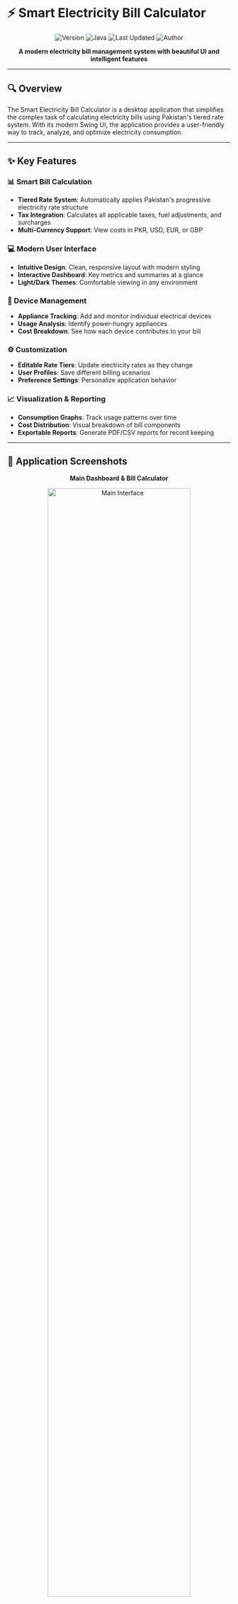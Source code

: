 # ⚡ Smart Electricity Bill Calculator

<div align="center">

![Version](https://img.shields.io/badge/Version-2.0-brightgreen)
![Java](https://img.shields.io/badge/Java-17+-orange)
![Last Updated](https://img.shields.io/badge/Updated-2025--04--03-blue)
![Author](https://img.shields.io/badge/Author-Wasif--Sohail5-lightgrey)

</div>

<p align="center">
  <b>A modern electricity bill management system with beautiful UI and intelligent features</b>
</p>

---

## 🔍 Overview

The Smart Electricity Bill Calculator is a desktop application that simplifies the complex task of calculating electricity bills using Pakistan's tiered rate system. With its modern Swing UI, the application provides a user-friendly way to track, analyze, and optimize electricity consumption.

---

## ✨ Key Features

### 📊 Smart Bill Calculation
- **Tiered Rate System**: Automatically applies Pakistan's progressive electricity rate structure
- **Tax Integration**: Calculates all applicable taxes, fuel adjustments, and surcharges
- **Multi-Currency Support**: View costs in PKR, USD, EUR, or GBP

### 💻 Modern User Interface
- **Intuitive Design**: Clean, responsive layout with modern styling
- **Interactive Dashboard**: Key metrics and summaries at a glance
- **Light/Dark Themes**: Comfortable viewing in any environment

### 🔌 Device Management
- **Appliance Tracking**: Add and monitor individual electrical devices
- **Usage Analysis**: Identify power-hungry appliances
- **Cost Breakdown**: See how each device contributes to your bill

### ⚙️ Customization
- **Editable Rate Tiers**: Update electricity rates as they change
- **User Profiles**: Save different billing scenarios
- **Preference Settings**: Personalize application behavior

### 📈 Visualization & Reporting
- **Consumption Graphs**: Track usage patterns over time
- **Cost Distribution**: Visual breakdown of bill components
- **Exportable Reports**: Generate PDF/CSV reports for record keeping

---

## 📱 Application Screenshots

<div align="center">
  <p><b>Main Dashboard & Bill Calculator</b></p>
  <img src="screenshots/main-interface.png" alt="Main Interface" width="80%"/>
</div>

<div align="center">
  <table width="100%">
    <tr>
      <td width="50%" align="center">
        <p><b>Device Management</b></p>
        <img src="screenshots/device-manager.png" alt="Device Manager" width="100%"/>
      </td>
      <td width="50%" align="center">
        <p><b>Usage Analytics</b></p>
        <img src="screenshots/usage-analytics.png" alt="Usage Analytics" width="100%"/>
      </td>
    </tr>
  </table>
</div>

---

## 🛠️ Technical Highlights

- **Clean Architecture**: MVC pattern for separation of concerns
- **Custom UI Components**: Extended Swing components with modern appearance
- **Data Persistence**: Local storage of user settings and history
- **Optimized Performance**: Efficient calculations and rendering
- **Error Handling**: Comprehensive validation and error recovery

---

## 💡 Quick Start Guide

1. **Launch the application**
   - The splash screen will appear while resources load
   - Main interface appears automatically after loading

2. **Enter consumption data**
   - Input meter reading or total units
   - Select consumer category
   - Click "Calculate" to view breakdown

3. **Manage your devices**
   - Add devices with power ratings
   - Set typical usage hours
   - View per-device cost impact

4. **Customize settings**
   - Update rates for each tier
   - Change currency preferences
   - Set display options

5. **Analyze and optimize**
   - Review usage patterns
   - Check highest cost contributors
   - Apply suggested optimizations

---

## 🔮 Future Enhancements

<div align="center">
  <table width="100%">
    <tr>
      <td align="center" width="33%">
        <h3>📱</h3>
        <b>Mobile Companion</b>
        <p>Access your data on the go</p>
      </td>
      <td align="center" width="33%">
        <h3>🔄</h3>
        <b>Smart Meter Integration</b>
        <p>Direct consumption reading</p>
      </td>
      <td align="center" width="33%">
        <h3>🤖</h3>
        <b>AI Recommendations</b>
        <p>Smart energy-saving tips</p>
      </td>
    </tr>
    <tr>
      <td align="center">
        <h3>☁️</h3>
        <b>Cloud Sync</b>
        <p>Access from multiple devices</p>
      </td>
      <td align="center">
        <h3>📊</h3>
        <b>Advanced Analytics</b>
        <p>Deeper insights and trends</p>
      </td>
      <td align="center">
        <h3>🔋</h3>
        <b>Solar Integration</b>
        <p>Calculate renewable savings</p>
      </td>
    </tr>
  </table>
</div>

---

## ⚙️ Installation Requirements

- **Java**: JDK 17 or higher
- **System**: Any OS with Java support
- **Memory**: 512MB RAM minimum
- **Disk**: 100MB free space
- **Display**: 1024×768 or higher resolution

---

## 📝 Installation Steps

```bash
# Clone the repository
git clone https://github.com/Wasif-Sohail55/ElectricityCalculator.git

# Navigate to project directory
cd ElectricityCalculator

# Compile (if using source)
javac -d bin src/*.java

# Run the application
java -cp bin Main

# Or simply run the JAR file
java -jar ElectricityCalculator.jar
```

---

## 👨‍💻 About the Developer

This application was created by [Wasif-Sohail55](https://github.com/Wasif-Sohail55) to help consumers understand and manage their electricity expenses efficiently. The project combines practical utility with modern UI/UX principles to deliver an exceptional user experience.

---

<div align="center">
  <p>© 2025 Smart Electricity Bill Calculator. All rights reserved.</p>
  <p>
    <i>Last updated: 2025-04-03 18:31:11</i>
  </p>
</div>
